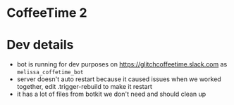 # CoffeeTime 2 

# Dev details
 - bot is running for dev purposes on https://glitchcoffeetime.slack.com as `melissa_coffetime_bot`
 - server doesn't auto restart because it caused issues when we worked together, edit .trigger-rebuild to make it restart
 - it has a lot of files from botkit we don't need and should clean up